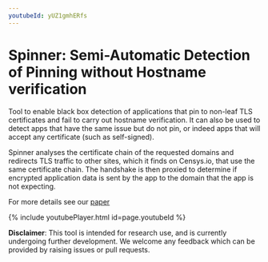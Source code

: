 ```yaml
---
youtubeId: yUZ1gmhERfs
---
```



# Spinner: Semi-Automatic Detection of Pinning without Hostname verification

Tool to enable black box detection of applications that pin to non-leaf TLS certificates and fail to carry out hostname verification. It can also be used to detect apps that have the same issue but do not pin, or indeed apps that will accept any certificate (such as self-signed). 

Spinner analyses the certificate chain of the requested domains and redirects TLS traffic to other sites, which it finds on Censys.io, that use the same certificate chain. The handshake is then proxied to determine if encrypted application data is sent by the app to the domain that the app is not expecting.

For more details see our [paper](http://www.cs.bham.ac.uk/~garciaf/publications/spinner.pdf)

{% include youtubePlayer.html id=page.youtubeId %}


**Disclaimer**: This tool is intended for research use, and is currently undergoing further development. We welcome any feedback which can be provided by raising issues or pull requests.


